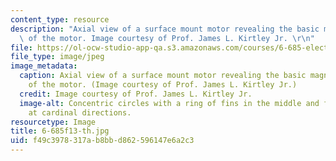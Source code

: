```yaml
---
content_type: resource
description: "Axial view of a surface mount motor revealing the basic magnetic morphology\
  \ of the motor. Image courtesy of Prof. James L. Kirtley Jr. \r\n"
file: https://ol-ocw-studio-app-qa.s3.amazonaws.com/courses/6-685-electric-machines-fall-2013/f49c3978317ab8bbd862596147e6a2c3_6-685f13-th.jpg
file_type: image/jpeg
image_metadata:
  caption: Axial view of a surface mount motor revealing the basic magnetic morphology
    of the motor. (Image courtesy of Prof. James L. Kirtley Jr.)
  credit: Image courtesy of Prof. James L. Kirtley Jr.
  image-alt: Concentric circles with a ring of fins in the middle and four small rectangles
    at cardinal directions.
resourcetype: Image
title: 6-685f13-th.jpg
uid: f49c3978-317a-b8bb-d862-596147e6a2c3
---
```

